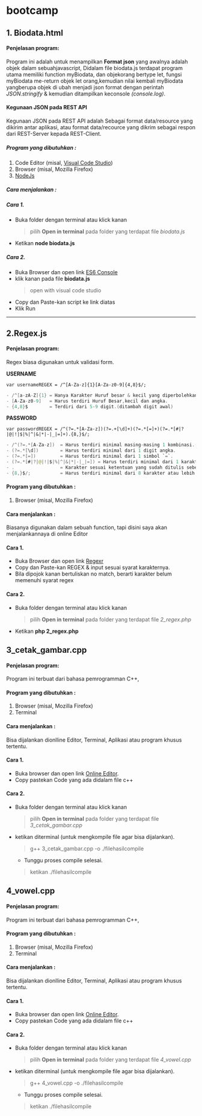 # bootcamp

## 1. Biodata.html

#### Penjelasan program:
Program ini adalah untuk menampilkan **Format json** yang awalnya adalah objek dalam sebuahjavascript, Didalam file biodata.js terdapat program utama memiliki function myBiodata, dan objekorang bertype let, fungsi myBiodata me-return objek let orang,kemudian nilai kembali myBiodata yangberupa objek di ubah menjadi json format dengan perintah *JSON.stringify* & kemudian ditampilkan keconsole *(console.log)*.

#### Kegunaan JSON pada REST API
Kegunaan JSON pada REST API adalah Sebagai format data/resource yang dikirim antar aplikasi, atau format data/recource yang dikrim sebagai respon dari REST-Server kepada REST-Client.

##### Program yang dibutuhkan :
1. Code Editor (misal, [Visual Code Studio](https://code.visualstudio.com/))
2. Browser (misal, Mozilla Firefox)
3. [NodeJs](https://nodejs.org/)

##### Cara menjalankan :
##### Cara 1.
- Buka folder dengan terminal atau klick kanan 
    > pilih **Open in terminal** pada folder yang terdapat file *biodata.js*
- Ketikan **node biodata.js**

##### Cara 2.
- Buka Browser dan open link [ES6 Console](https://es6console.com/)
- klik kanan pada file **biodata.js**
    > open with visual code studio
- Copy dan Paste-kan script ke link diatas
- Klik Run

---

## 2.Regex.js

#### Penjelasan program: 
Regex biasa digunakan untuk validasi form.

**USERNAME**

`var usernameREGEX = /^[A-Za-z]{1}[A-Za-z0-9]{4,8}$/;`
```java
- /^[a-zA-Z]{1} = Hanya Karakter Huruf besar & kecil yang diperbolehkan diawal.(1 digit)
- [A-Za-z0-9]   = Harus terdiri Huruf Besar,kecil dan angka.
- {4,8}$        = Terdiri dari 5-9 digit.(ditambah digit awal)
```


**PASSWORD** 

`var passwordREGEX = /^(?=.*[A-Za-z])(?=.+[\d]+)(?=.*[=]+)(?=.*[#|?|@|!|$|%|^|&|*|-|_|=]+).{8,}$/;`
```java
- /^(?=.*[A-Za-z])  = Harus terdiri minimal masing-masing 1 kombinasi.(huruf kecil dan besar)
- (?=.*[\d])        = Harus terdiri minimal dari 1 digit angka.
- (?=.*[=])         = Harus terdiri minimal dari 1 simbol `=`.
- (?=.*[#|?|@|!|$|%|^|&|*|-|_|=]) = Harus terdiri minimal dari 1 karakter karakter spesial.
- .                 = Karakter sesuai ketentuan yang sudah ditulis sebelumnya.
- {8,}$/;           = Harus terdiri minimal dari 8 karakter atau lebih.
```
    
#### Program yang dibutuhkan :
1. Browser (misal, Mozilla Firefox)

#### Cara menjalankan :
Biasanya digunakan dalam sebuah function, tapi disini saya akan menjalankannaya di online Editor

#### Cara 1. 
- Buka Browser dan open link [Regexr](https://regexr.com/)
- Copy dan Paste-kan REGEX & input sesuai syarat karakternya.
- Bila dipojok kanan bertuliskan no match, berarti karakter belum memenuhi syarat regex

#### Cara 2. 
- Buka folder dengan terminal atau klick kanan 
    > pilih **Open in terminal** pada folder yang terdapat file *2_regex.php*
- Ketikan **php 2_regex.php**

## 3_cetak_gambar.cpp
#### Penjelasan program: 
Program ini terbuat dari bahasa pemrogramman C++, 

#### Program yang dibutuhkan :
1. Browser (misal, Mozilla Firefox)
2. Terminal
#### Cara menjalankan :
Bisa dijalankan dionlline Editor, Terminal, Aplikasi atau program khusus tertentu.

#### Cara 1. 
- Buka browser dan open link [Online Editor](https://www.onlinegdb.com/).
- Copy pastekan Code yang ada didalam file c++

#### Cara 2.
- Buka folder dengan terminal atau klick kanan 
    > pilih **Open in terminal** pada folder yang terdapat file *3_cetak_gambar.cpp*
- ketikan diterminal (untuk mengkompile file agar bisa dijalankan). 
    > g++ 3_cetak_gambar.cpp -o ./filehasilcompile
    - Tunggu proses compile selesai.
    > ketikan ./filehasilcompile

## 4_vowel.cpp
#### Penjelasan program: 
Program ini terbuat dari bahasa pemrogramman C++, 

#### Program yang dibutuhkan :
1. Browser (misal, Mozilla Firefox)
2. Terminal
#### Cara menjalankan :
Bisa dijalankan dionlline Editor, Terminal, Aplikasi atau program khusus tertentu.

#### Cara 1. 
- Buka browser dan open link [Online Editor](https://www.onlinegdb.com/).
- Copy pastekan Code yang ada didalam file c++

#### Cara 2.
- Buka folder dengan terminal atau klick kanan 
    > pilih **Open in terminal** pada folder yang terdapat file *4_vowel.cpp*
- ketikan diterminal (untuk mengkompile file agar bisa dijalankan). 
    > g++ 4_vowel.cpp -o ./filehasilcompile
    - Tunggu proses compile selesai.
    > ketikan ./filehasilcompile
